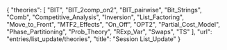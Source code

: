 {
    "theories": [
        "BIT",
        "BIT_2comp_on2",
        "BIT_pairwise",
        "Bit_Strings",
        "Comb",
        "Competitive_Analysis",
        "Inversion",
        "List_Factoring",
        "Move_to_Front",
        "MTF2_Effects",
        "On_Off",
        "OPT2",
        "Partial_Cost_Model",
        "Phase_Partitioning",
        "Prob_Theory",
        "RExp_Var",
        "Swaps",
        "TS"
    ],
    "url": "entries/list_update/theories",
    "title": "Session List_Update"
}